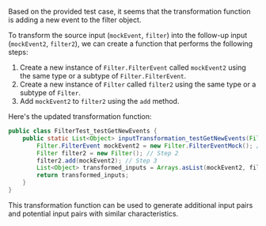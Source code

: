 Based on the provided test case, it seems that the transformation function is adding a new event to the filter object. 

To transform the source input (`mockEvent`, `filter`) into the follow-up input (`mockEvent2`, `filter2`), we can create a function that performs the following steps:

1. Create a new instance of `Filter.FilterEvent` called `mockEvent2` using the same type or a subtype of `Filter.FilterEvent`.
2. Create a new instance of `Filter` called `filter2` using the same type or a subtype of `Filter`.
3. Add `mockEvent2` to `filter2` using the `add` method.

Here's the updated transformation function:

```java
public class FilterTest_testGetNewEvents {
    public static List<Object> inputTransformation_testGetNewEvents(Filter.FilterEvent mockEvent, Filter filter) {
        Filter.FilterEvent mockEvent2 = new Filter.FilterEventMock(); // Step 1
        Filter filter2 = new Filter(); // Step 2
        filter2.add(mockEvent2); // Step 3
        List<Object> transformed_inputs = Arrays.asList(mockEvent2, filter2);
        return transformed_inputs;
    }
}
```

This transformation function can be used to generate additional input pairs and potential input pairs with similar characteristics.